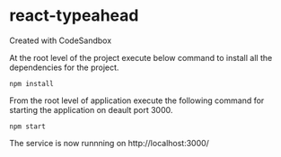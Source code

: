 # react-typeahead
Created with CodeSandbox

At the root level of the project execute below command to install all the dependencies for the project.

    npm install

From the root level of application execute the following command for starting the application on deault port 3000.

    npm start

The service is now runnning on http://localhost:3000/
